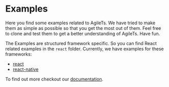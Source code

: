 # Examples

Here you find some examples related to AgileTs.
We have tried to make them as simple as possible so that you get the most out of them.
Feel free to clone and test them to get a better understanding of AgileTs. Have fun.

The Examples are structured framework specific. So you can find React related examples in the `react` folder.
Currently, we have examples for these frameworks:

- [react](./react)
- [react-native](./react-native)

To find out more checkout our [documentation](https://agile-ts.org/examples).